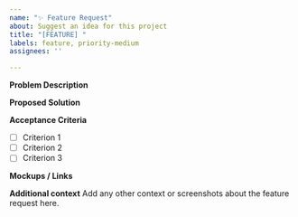 ```yaml
---
name: "✨ Feature Request"
about: Suggest an idea for this project
title: "[FEATURE] "
labels: feature, priority-medium
assignees: ''

---
```


**Problem Description**
<!-- What problem are you trying to solve? -->

**Proposed Solution**
<!-- Describe the solution you’d like. -->

**Acceptance Criteria**
- [ ] Criterion 1
- [ ] Criterion 2
- [ ] Criterion 3

**Mockups / Links**
<!-- If you have screenshots, mockups, or external links, add them here. -->
**Additional context**
Add any other context or screenshots about the feature request here.
